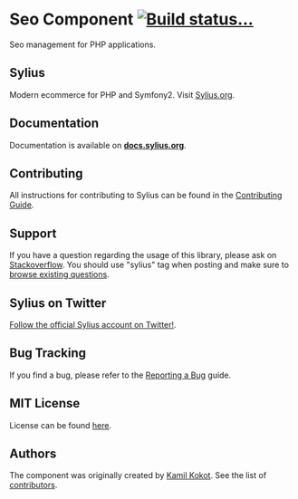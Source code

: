 Seo Component [![Build status...](https://secure.travis-ci.org/Sylius/Seo.png?branch=master)](http://travis-ci.org/Sylius/Seo)
================

Seo management for PHP applications.

Sylius
------

Modern ecommerce for PHP and Symfony2. Visit [Sylius.org](http://sylius.org).

Documentation
-------------

Documentation is available on [**docs.sylius.org**](http://docs.sylius.org/en/latest/components/Seo/index.html).

Contributing
------------

All instructions for contributing to Sylius can be found in the [Contributing Guide](http://docs.sylius.org/en/latest/contributing/index.html).

Support
-------

If you have a question regarding the usage of this library, please ask on
[Stackoverflow](http://stackoverflow.com). You should use "sylius"
tag when posting and make sure to [browse existing questions](http://stackoverflow.com/questions/tagged/sylius).

Sylius on Twitter
-----------------

[Follow the official Sylius account on Twitter!](http://twitter.com/Sylius).

Bug Tracking
------------

If you find a bug, please refer to the [Reporting a Bug](http://docs.sylius.org/en/latest/contributing/code/bugs.html) guide.

MIT License
-----------

License can be found [here](https://github.com/Sylius/Seo/blob/master/LICENSE).

Authors
-------

The component was originally created by [Kamil Kokot](http://kamil.kokot.me).
See the list of [contributors](https://github.com/Sylius/Seo/contributors).
